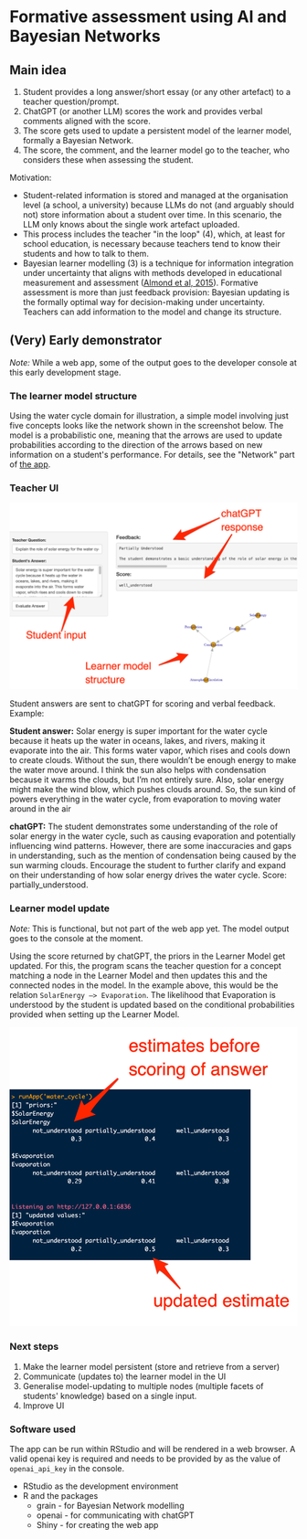 # Formative assessment using AI and Bayesian Networks

## Main idea

1. Student provides a long answer/short essay (or any other artefact) to a teacher question/prompt. 
2. ChatGPT (or another LLM) scores the work and provides verbal comments aligned with the score. 
3. The score gets used to update a persistent model of the learner model, formally a Bayesian Network. 
4. The score, the comment, and the learner model go to the teacher, who considers these when assessing the student. 

Motivation: 
* Student-related information is stored and managed at the organisation level (a school, a university) because LLMs do not (and arguably should not) store information about a student over time. In this scenario, the LLM only knows about the single work artefact uploaded.
* This process includes the teacher "in the loop" (4), which, at least for school education, is necessary because teachers tend to know their students and how to talk to them.
* Bayesian learner modelling (3) is a technique for information integration under uncertainty that  aligns with methods developed in educational measurement and assessment ([Almond et al, 2015](https://link.springer.com/book/10.1007/978-1-4939-2125-6)). Formative assessment is more than just feedback provision: Bayesian updating is the formally optimal way for decision-making under uncertainty. Teachers can add information to the model and change its structure. 
 
## (Very) Early demonstrator
*Note:* While a web app, some of the output goes to the developer console at this early development stage. 

### The learner model structure
Using the water cycle domain for illustration, a simple model involving just five concepts looks like the network shown in the screenshot below.
The model is a probabilistic one, meaning that the arrows are used to update probabilities according to the direction of the arrows based on new information on a student's performance. For details, see the "Network" part of [the app](https://github.com/prei007/formative-assessment/blob/main/water_cycle/app.R). 

### Teacher UI

<img src="media/shiny-ui-1.png" alt="Sample Image" width="600"/>

Student answers are sent to chatGPT for scoring and verbal feedback. Example:

**Student answer:** Solar energy is super important for the water cycle because it heats up the water in oceans, lakes, and rivers, making it evaporate into the air. This forms water vapor, which rises and cools down to create clouds. Without the sun, there wouldn’t be enough energy to make the water move around. I think the sun also helps with condensation because it warms the clouds, but I’m not entirely sure. Also, solar energy might make the wind blow, which pushes clouds around. So, the sun kind of powers everything in the water cycle, from evaporation to moving water around in the air

**chatGPT:** The student demonstrates some understanding of the role of solar energy in the water cycle, such as causing evaporation and potentially influencing wind patterns. However, there are some inaccuracies and gaps in understanding, such as the mention of condensation being caused by the sun warming clouds. Encourage the student to further clarify and expand on their understanding of how solar energy drives the water cycle. Score: partially_understood. 

### Learner model update
*Note:* This is functional, but not part of the web app yet. The model output goes to the console at the moment. 

Using the score returned by chatGPT, the priors in the Learner Model get updated. For this, the program scans the teacher question for a concept matching a node in the Learner Model and then updates this and the connected nodes in the model. In the example above, this would be the relation `SolarEnergy —> Evaporation`. The likelihood that Evaporation is understood by the student is updated based on the conditional probabilities provided when setting up the Learner Model. 

<img src="media/shiny-ui-2.png" alt="Sample Image" width="600"/>

### Next steps
1. Make the learner model persistent (store and retrieve from a server)
2. Communicate (updates to) the learner model in the UI
3. Generalise model-updating to multiple nodes (multiple facets of students' knowledge) based on a single input.
4. Improve UI 

### Software used

The app can be run within RStudio and will be rendered in a web browser. A valid openai key is required and needs to be provided by as the value of `openai_api_key` in the console. 

* RStudio as the development environment
* R and the packages
    * grain - for Bayesian Network modelling
    * openai - for communicating with chatGPT
    * Shiny - for creating the web app
    
